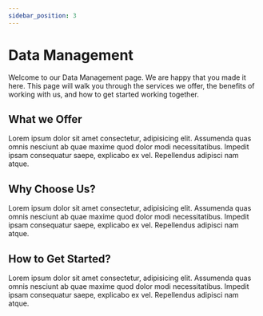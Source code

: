 ```yaml
---
sidebar_position: 3
---
```


# Data Management
Welcome to our Data Management page. We are happy that you made it here. This page will walk you through the services we offer, the benefits of working with us, and how to get started working together.

## What we Offer
Lorem ipsum dolor sit amet consectetur, adipisicing elit. Assumenda quas omnis nesciunt ab quae maxime quod dolor modi necessitatibus. Impedit ipsam consequatur saepe, explicabo ex vel. Repellendus adipisci nam atque.

## Why Choose Us?
Lorem ipsum dolor sit amet consectetur, adipisicing elit. Assumenda quas omnis nesciunt ab quae maxime quod dolor modi necessitatibus. Impedit ipsam consequatur saepe, explicabo ex vel. Repellendus adipisci nam atque.

## How to Get Started?
Lorem ipsum dolor sit amet consectetur, adipisicing elit. Assumenda quas omnis nesciunt ab quae maxime quod dolor modi necessitatibus. Impedit ipsam consequatur saepe, explicabo ex vel. Repellendus adipisci nam atque.